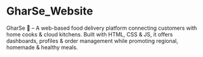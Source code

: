 # GharSe_Website
GharSe 🍲 – A web-based food delivery platform connecting customers with home cooks &amp; cloud kitchens. Built with HTML, CSS &amp; JS, it offers dashboards, profiles &amp; order management while promoting regional, homemade &amp; healthy meals.
